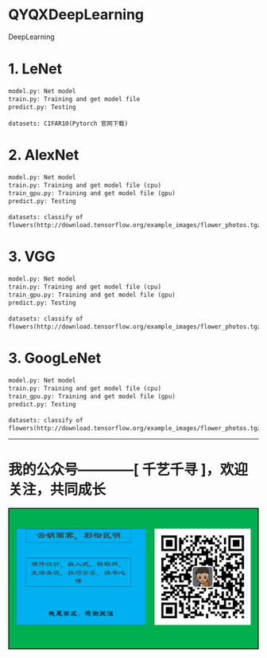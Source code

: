 # QYQXDeepLearning

DeepLearning

# 1. LeNet
    model.py: Net model
    train.py: Training and get model file
    predict.py: Testing
	
	datasets: CIFAR10(Pytorch 官网下载)
	
	
# 2. AlexNet
    model.py: Net model
    train.py: Training and get model file (cpu)
	train_gpu.py: Training and get model file (gpu)
    predict.py: Testing
	
	datasets: classify of flowers(http://download.tensorflow.org/example_images/flower_photos.tgz)

# 3. VGG
    model.py: Net model
    train.py: Training and get model file (cpu)
	train_gpu.py: Training and get model file (gpu)
    predict.py: Testing
	
	datasets: classify of flowers(http://download.tensorflow.org/example_images/flower_photos.tgz)
	
# 3. GoogLeNet
    model.py: Net model
    train.py: Training and get model file (cpu)
	train_gpu.py: Training and get model file (gpu)
    predict.py: Testing
	
	datasets: classify of flowers(http://download.tensorflow.org/example_images/flower_photos.tgz)



______
# 我的公众号————[ 千艺千寻 ]，欢迎关注，共同成长
![](/images/wx.png)
